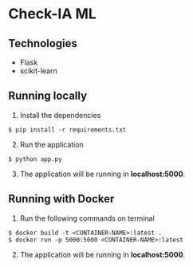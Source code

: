 # Check-IA ML

## Technologies
- Flask
- scikit-learn

## Running locally
1. Install the dependencies
```
$ pip install -r requirements.txt
```
2. Run the application
```
$ python app.py
```
3. The application will be running in **localhost:5000**.

## Running with Docker
1. Run the following commands on terminal
```
$ docker build -t <CONTAINER-NAME>:latest .
$ docker run -p 5000:5000 <CONTAINER-NAME>:latest
```
2. The application will be running in **localhost:5000**.
